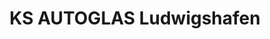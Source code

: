 ---
title: "KS AUTOGLAS Ludwigshafen"
url: /ludwigshafen-am-rhein/ks-autoglas-ludwigshafen/
shop: Autowerkstatt
---